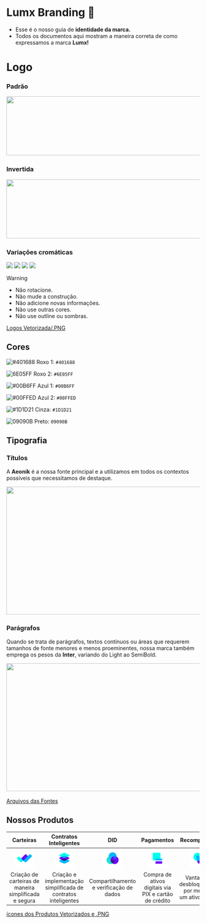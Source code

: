 # Lumx Branding 💜

* Esse é o nosso guia de **identidade da marca.**
* Todos os documentos aqui mostram a maneira correta de como expressamos a marca **Lumx!**

# Logo
### Padrão

<p align="left">
<img src="https://uploaddeimagens.com.br/images/004/729/622/original/Logo_01_copiar.png?1706822699" width="612" height="154"/>
</p>

### Invertida
<p align="left">
<img src="https://i.ibb.co/Kr7VSgV/Logo-01-copiar-white.webp" width="612" height="154"/>
</p>

### Variações cromáticas
<p align="left">
<img src="https://i.ibb.co/XbHF0by/Logo-02-icon.png"/> <img src="https://i.ibb.co/GvZQ02R/Logo-02-icon-black.png"/> <img src="https://i.ibb.co/sVwxPx8/Logo-02-icon-purple.png"/> <img src="https://i.ibb.co/1nPDJ9h/icon-copiar-2-white.png"/>
</p> 

> [!WARNING]  
>* Não rotacione.
>* Não mude a construção.
>* Não adicione novas informações.
>* Não use outras cores.
>* Não use outline ou sombras.

[Logos Vetorizada/.PNG](https://github.com/Lumx-Protocol/branding/tree/e5002e757c15f83409dd58ac4d7fe28c19bfd75c/logotipo)



## Cores

![#401688](https://i.ibb.co/cCvWVXn/roxo-01.png) Roxo 1: `#401688`

![6E05FF](https://i.ibb.co/GQnzZqJ/roxo-02.png) Roxo 2: `#6E05FF` 

![#00B6FF](https://i.ibb.co/h23p2KB/azul-01.png) Azul 1: `#00B6FF`

![#00FFED](https://i.ibb.co/Ws2HjRf/azul-02.png) Azul 2: `#00FFED`

![#1D1D21](https://i.ibb.co/47YYsbB/cinza.png) Cinza: `#1D1D21`

![09090B](https://i.ibb.co/h71GsRp/preto.png) Preto: `09090B`

## Tipografia
### Títulos
A **Aeonik** é a nossa fonte principal e a 
utilizamos em todos os contextos 
possíveis que necessitamos de 
destaque. 

<p align="left">
<img src="https://i.ibb.co/FbB8N4j/titulo.webp" width="612" height="334"/>
</p>

### Parágrafos
Quando se trata de parágrafos, textos 
contínuos ou áreas que requerem 
tamanhos de fonte menores e menos 
proeminentes, nossa marca também 
emprega os pesos da **Inter**, variando do 
Light ao SemiBold.

<p align="left">
<img src="https://i.ibb.co/fdWSgmQ/paragrafo.webp/" width="612" height="334"/>
</p>

[Arquivos das Fontes](https://github.com/Lumx-Protocol/branding/tree/c95e30e2a38403e1d9de6da38b5949df37ab19eb/tipografia_fonts)

## Nossos Produtos

| Carteiras | Contratos Inteligentes | DID | Pagamentos | Recompensas |
| :--------: | :--------: | :--------: | :--------: | :--------: |
| <img src="/icones_produtos/png/carteiras.png" width="50" height="50"/> | <img src="/icones_produtos/png/contratos_inteligentes.png" width="50" height="50"/> | <img src="/icones_produtos/png/did.png" width="50" height="50"/> | <img src="/icones_produtos/png/pagamentos.png" width="50" height="50"/> |   <img src="/icones_produtos/png/recompensas.png" width="50" height="50"/> |
| Criação de carteiras de maneira simplificada e segura | Criação e implementação simplificada de contratos inteligentes | Compartilhamento e verificação de dados | Compra de ativos digitais via PIX e cartão de crédito | Vantagens desbloqueadas por meio de um ativo digital |

[ícones dos Produtos Vetorizados e .PNG](https://github.com/Lumx-Protocol/branding/tree/c8ae0a4e08fd843fbbb6b73b30a0931689aafc63/icones_produtos)

